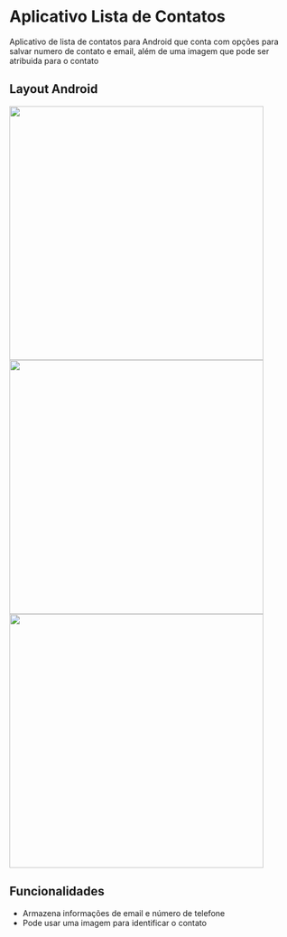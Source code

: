 # Aplicativo Lista de Contatos

Aplicativo de lista de contatos para Android que conta com opções para salvar numero de contato e email, além de uma imagem que pode ser atribuida para o contato

## Layout Android
<img src="https://github.com/victor-gonn/assets/blob/master/contactlist/lista1.png" height="450" > <img src="https://github.com/victor-gonn/assets/blob/master/contactlist/lista3.png" height="450" > <img src="https://github.com/victor-gonn/assets/blob/master/contactlist/lista2.png" height="450" > 


## Funcionalidades
 - Armazena informações de email e número de telefone
 - Pode usar uma imagem para identificar o contato 
